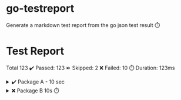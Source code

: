 # go-testreport

Generate a markdown test report from the go json test result
⏱️

# Test Report

Total 123 ✔️ Passed: 123 ⏩ Skipped: 2 ❌ Failed: 10 ⏱️ Duration: 123ms


<details>
    <summary>✔️ Package A - 10 sec  </summary>
    <blockquote>
        <details>
            <summary>✔️ Test/12lk             10s ⏱️</summary>
```
Foo
```
        </details>
    </blockquote>
</details>

<details>
    <summary>❌ Package B 10s ⏱️</summary>
    <blockquote>
        <details>
            <summary>⏩ Test/12lk             10s ⏱️</summary>
            <blockquote>
                foo
            </blockquote>
        </details>
    </blockquote>
</details>
